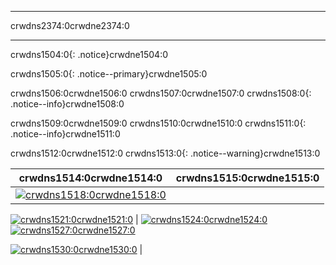 * * *

crwdns2374:0crwdne2374:0

* * *

crwdns1504:0{: .notice}crwdne1504:0

crwdns1505:0{: .notice--primary}crwdne1505:0

crwdns1506:0crwdne1506:0 crwdns1507:0crwdne1507:0 crwdns1508:0{: .notice--info}crwdne1508:0

crwdns1509:0crwdne1509:0 crwdns1510:0crwdne1510:0 crwdns1511:0{: .notice--info}crwdne1511:0

crwdns1512:0crwdne1512:0 crwdns1513:0{: .notice--warning}crwdne1513:0

|                                                                         crwdns1514:0crwdne1514:0                                                                          |                                                                                                                         crwdns1515:0crwdne1515:0                                                                                                                         |
|:-------------------------------------------------------------------------------------------------------------------------------------------------------------------------:|:------------------------------------------------------------------------------------------------------------------------------------------------------------------------------------------------------------------------------------------------------------------------:|
| [![crwdns1518:0crwdne1518:0](crwdns1517:0crwdne1517:0)](crwdns1516:0crwdne1516:0)   
  
[![crwdns1521:0crwdne1521:0](crwdns1520:0crwdne1520:0)](crwdns1519:0crwdne1519:0) | [![crwdns1524:0crwdne1524:0](crwdns1523:0crwdne1523:0)](crwdns1522:0crwdne1522:0) &nbsp;&nbsp; [![crwdns1527:0crwdne1527:0](crwdns1526:0crwdne1526:0)](crwdns1525:0crwdne1525:0)   
  
[![crwdns1530:0crwdne1530:0](crwdns1529:0crwdne1529:0)](crwdns1528:0crwdne1528:0) |